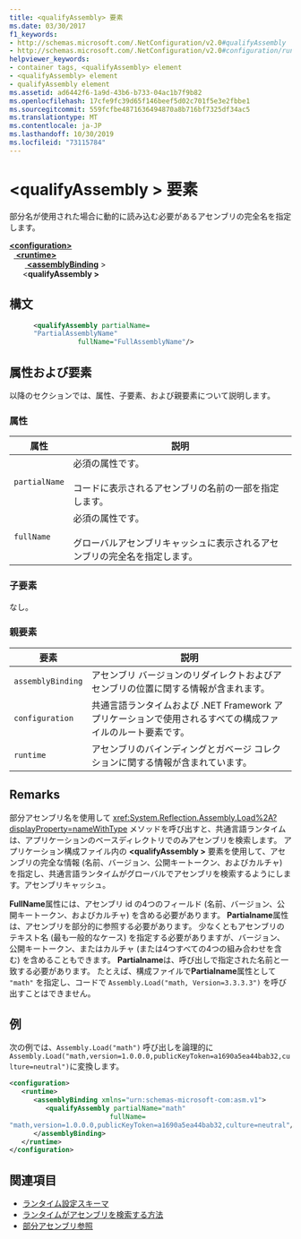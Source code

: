 ```yaml
---
title: <qualifyAssembly> 要素
ms.date: 03/30/2017
f1_keywords:
- http://schemas.microsoft.com/.NetConfiguration/v2.0#qualifyAssembly
- http://schemas.microsoft.com/.NetConfiguration/v2.0#configuration/runtime/assemblyBinding/qualifyAssembly
helpviewer_keywords:
- container tags, <qualifyAssembly> element
- <qualifyAssembly> element
- qualifyAssembly element
ms.assetid: ad6442f6-1a9d-43b6-b733-04ac1b7f9b82
ms.openlocfilehash: 17cfe9fc39d65f146beef5d02c701f5e3e2fbbe1
ms.sourcegitcommit: 559fcfbe4871636494870a8b716bf7325df34ac5
ms.translationtype: MT
ms.contentlocale: ja-JP
ms.lasthandoff: 10/30/2019
ms.locfileid: "73115784"
---
```

# <a name="qualifyassembly-element"></a>\<qualifyAssembly > 要素
部分名が使用された場合に動的に読み込む必要があるアセンブリの完全名を指定します。  
  
[ **\<configuration>** ](../configuration-element.md)\
&nbsp;&nbsp;[ **\<runtime>** ](runtime-element.md)\
&nbsp; &nbsp; &nbsp; &nbsp;[ **\<assemblyBinding**](assemblybinding-element-for-runtime.md) > \
&nbsp;&nbsp;&nbsp;&nbsp;&nbsp;&nbsp;\<**qualifyAssembly >**  
  
## <a name="syntax"></a>構文  
  
```xml  
      <qualifyAssembly partialName=  
      "PartialAssemblyName"  
                 fullName="FullAssemblyName"/>  
```  
  
## <a name="attributes-and-elements"></a>属性および要素  
 以降のセクションでは、属性、子要素、および親要素について説明します。  
  
### <a name="attributes"></a>属性  
  
|属性|説明|  
|---------------|-----------------|  
|`partialName`|必須の属性です。<br /><br /> コードに表示されるアセンブリの名前の一部を指定します。|  
|`fullName`|必須の属性です。<br /><br /> グローバルアセンブリキャッシュに表示されるアセンブリの完全名を指定します。|  
  
### <a name="child-elements"></a>子要素  
 なし。  
  
### <a name="parent-elements"></a>親要素  
  
|要素|説明|  
|-------------|-----------------|  
|`assemblyBinding`|アセンブリ バージョンのリダイレクトおよびアセンブリの位置に関する情報が含まれます。|  
|`configuration`|共通言語ランタイムおよび .NET Framework アプリケーションで使用されるすべての構成ファイルのルート要素です。|  
|`runtime`|アセンブリのバインディングとガベージ コレクションに関する情報が含まれています。|  
  
## <a name="remarks"></a>Remarks  
 部分アセンブリ名を使用して <xref:System.Reflection.Assembly.Load%2A?displayProperty=nameWithType> メソッドを呼び出すと、共通言語ランタイムは、アプリケーションのベースディレクトリでのみアセンブリを検索します。 アプリケーション構成ファイル内の **\<qualifyAssembly >** 要素を使用して、アセンブリの完全な情報 (名前、バージョン、公開キートークン、およびカルチャ) を指定し、共通言語ランタイムがグローバルでアセンブリを検索するようにします。アセンブリキャッシュ。  
  
 **FullName**属性には、アセンブリ id の4つのフィールド (名前、バージョン、公開キートークン、およびカルチャ) を含める必要があります。 **Partialname**属性は、アセンブリを部分的に参照する必要があります。 少なくともアセンブリのテキスト名 (最も一般的なケース) を指定する必要がありますが、バージョン、公開キートークン、またはカルチャ (または4つすべての4つの組み合わせを含む) を含めることもできます。 **Partialname**は、呼び出しで指定された名前と一致する必要があります。 たとえば、構成ファイルで**Partialname**属性として `"math"` を指定し、コードで `Assembly.Load("math, Version=3.3.3.3")` を呼び出すことはできません。  
  
## <a name="example"></a>例  
 次の例では、`Assembly.Load("math")` 呼び出しを論理的に `Assembly.Load("math,version=1.0.0.0,publicKeyToken=a1690a5ea44bab32,culture=neutral")`に変換します。  
  
```xml  
<configuration>  
   <runtime>  
      <assemblyBinding xmlns="urn:schemas-microsoft-com:asm.v1">  
         <qualifyAssembly partialName="math"   
                         fullName=  
"math,version=1.0.0.0,publicKeyToken=a1690a5ea44bab32,culture=neutral"/>  
      </assemblyBinding>  
   </runtime>  
</configuration>  
```  
  
## <a name="see-also"></a>関連項目

- [ランタイム設定スキーマ](index.md)
- [ランタイムがアセンブリを検索する方法](../../../deployment/how-the-runtime-locates-assemblies.md)
- [部分アセンブリ参照](https://docs.microsoft.com/previous-versions/dotnet/netframework-4.0/0a7zy9z5(v=vs.100))

